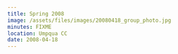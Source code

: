 ```yaml
---
title: Spring 2008
image: /assets/files/images/20080418_group_photo.jpg
minutes: FIXME
location: Umpqua CC
date: 2008-04-18
---
```


